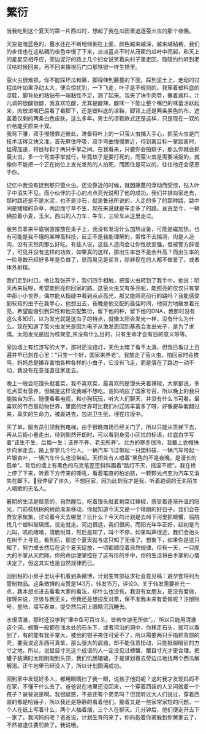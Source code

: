 # 繁衍

当我吃到这个夏天的第一片西瓜时，想起了我在瓜田里追逐萤火虫的那个夜晚。   

天空是暗蓝色的，墨水还在不断地倾倒在上面，颜色越来越深，越来越粘稠，我们的步伐也在这粘稠的夜色中慢了下来，淡淡蓝点不时从茂密的瓜叶中亮起，和天上的星星交相呼应，旁边泥泞的路上几个妇女说笑着向村子里走回，隐隐约约听到老汉啥时候回来，再不回来揍根后门口那铁锨一样生锈里。  

萤火虫很难抓，你不能踩坏瓜和藤，脚得伸到藤蔓的下面，踩到泥土上，走动的过程瓜叶如果浮动太大，便会惊扰到，一下飞走，叶子是不规则的，我穿着塑料底的凉鞋，脚背处的粘贴布一端黏性不足，翘了起来。我夹了块牛肉卷，蘸着酱料，汁儿调的很酸很酸，我喜欢吃酸，尤其是酸辣，酸味一下能让整个嘴巴的味蕾活跃起来，肉放进嘴巴后看了看脚下，还是塑料底的凉鞋，脚背上还是两条黑色的布，遮盖着仅剩的两条白色皮肤，这么多年，男士的凉鞋款式还是这样，只是现在一双的价格能买原来十双。    
我弯下腰，双手慢慢靠近彼此，准备将叶上的一只萤火虫捕入手心，抓萤火虫是门技术活得又快又准，首先屏住呼吸，双手弯曲慢慢靠近，待到离目标一掌距离时，猛得加速，将目标扣于两只手掌之间。在我看来，只要你会拍蚊子，那么你就会抓萤火虫，多一个弯曲手掌就行，毕竟蚊子是要打死的，而萤火虫是需要活捉的。就像你不能把一个正在岗位上发光发热的人拍死，而困住是可以的，往往他还会感恩于你。    

记忆中我没有捉到那只萤火虫。还没靠近的时候，就因藤蔓的浮动而受惊，钻入叶子中消失不见。而小伙伴的手心的点点亮光说明了他的成功。我们并排向家走去，那时路还是不是水泥，也不是沙石，就是鲁迅所说的，人走的多了的那种路，路中间是矮矮的杂草，两边而寸草不生，现在来说就是车走多了的路。亘古至今，一辆辆拉着小麦，玉米，西瓜的人力车，牛车，三轮车从这里走过。

服务员拿来平底锅直接放在桌子上，我没有发现什么加热设备，可能是磁加热，也有可能是我不懂的某种高科技，反正不是我能理解的，索性不去揣测，肉是人造肉，没有天然肉那么好吃。有些人说，这些人造肉会让你性欲变强，但被警方辟谣了，可见并没有这样的功效，如果真的这样，那出生率岂不是会升高？而出生率的一阶导数已经好多年是负值了，显而易见是谣言，除非现在的人都不做爱了，或者体外射精。    

我们走到村口，他让我张开手，我们四手相触，把萤火虫转到了我手中。他说：明天再来玩呀，希望能照亮你回家的路。这萤火虫又有多亮呢，能照亮的仅仅只有掌中那小小世界，偶尔能从指缝中看到点点亮光，那又能照亮前行的路吗？我能感受到软软的虫子在我手心，他想出去，夜晚是他交配的最佳时间，他努力地散发着光亮，希望能吸引到异性和他交配繁衍，留下他的种，留下他的DNA，我那时没有这么多知识，以为发光就是这虫子的特点，就像太阳会发光一样，没有什么为什么。现在知道了萤火虫发光是因为电子从激发态回到基态会发出光子，是为了求偶。太阳发光是因为核聚变,并没有什么目的，只有生命才会有目的意义等等。       

旁边墙上有红漆写的大字，那时还没路灯，天色太暗了看不太清，但我已看过上百遍并早已刻在心里：“只生一个好，国家来养老“。我放走了萤火虫，怕回家时会挨骂，妈妈总是嫌弃害怕各种各样的小虫子，它没有飞走，而是落在了路边一动不动，我没有在意径直往家走去。   

晚上一般会吃馒头就着菜，我不喜欢菜，最喜欢的是馒头夹着辣椒，大家都说，多吃点菜有营养，但越是这样说我越不想吃。爸妈响应了国家号召，所以晚上的我只能独自为乐。随便看看电视，和小狗玩玩，听大人们聊天，并没有什么书可看。最喜欢的节目是动物世界，里面的世界可比我们村辽阔丰富多了呀，好像避孕套翻过来，真实的生命力，被裹进去，包进卫生纸，埋在垃圾中。

买了单，服务员引领我到电梯，由于很晚商场已经关门了，所以只能从货梯下去，再从后街小巷走出，待到豁然开朗时，可以看到身旁小区拉的标语，红底白字写着”该生不生，后悔一生；该养不养，老无所养“。北方的寒冬很冷，我戴上衣帽快步向家走去，路上寥寥几个行人，一辆汽车飞过带起一只塑料袋，一辆汽车带起一片银杏叶，一辆汽车什么也没带起。天桥处有人唱着“黑色的不是夜晚，是漫长的孤单”，背后的墙上有黑色的马克笔歪歪斜斜画着“路灯不灭，摇滚不熄”。我在桥上停了下来，听着下方传来的嘶吼，看着笔直的柏油路，一颗颗光点变为汽车又消失在脚下。我停留了许久，不想回家，因为此刻我才是我，听着跑调的无名陌生人唱歌的无名人。    

暑期的生活是惬意的，自然醒后，吃着馒头就着剩菜红辣椒，感受着逐渐升温的阳光，门前核桃树的树荫渐渐移动，你就知道今天又是一个晴朗的好日子。我们会在贾安家聚集，讨论着今天去哪里？玩什么？今天的计划是去岭下河里抓螃蟹，后院找几个塑料玻璃瓶，说走就走。河边很远，我们很闲，而阳光年华正好，起初是鸟儿叫，叽叽喳喳，清脆悦耳，然后是知了，叫个不停，如果叫声很近，我们会抬头在树干上寻觅，看到后，那这个夏天就与这只知了无缘了。想象下，如果你是这只知了，努力成长然后在这个夏天绽放，一切都顺应着自然规律，但有一天，一只庞大的手掌从天而降，你的命运便掌控在了这有形的手中，你的生活将由手掌的心情决定了，但这其实也是自然规律而已。    

回到租的小房子里玩手机看到条微博，计划生育部征求社会意见稿：避孕套将列为管制物品。这条微博的点赞是143万，转发15万，评论0。关于转发需要补充一点，我本想点进去看看大家的看法，却什么也没有。我没有女朋友，更没有爱做，按理来说，应该与我无关，但我还是想投反对票，保不准我未来有爱做呢？注册账号，登陆，填写表单，提交然后闭上眼睛沉沉睡去。    

水很清澈，那时还没学到“潭中鱼可百许头，皆若空游无所依”，，所以只能用清澈这个词。螃蟹一般都在浅水处的石头下，或者河沿的洞中，你移走石头，就可以看到了，有的能有我手掌大，被他的钳子夹住可受不了，所以需要两只手指抓背部的壳，要我说这东西可真笨，那么强大的武器，却不能任意扭动，只能抵御眼前的方寸之地，所以，说鼠目寸光这个成语的人一定没见过螃蟹，蟹目寸光才更合理。把罐子装满时太阳刚刚到头顶，我们饥肠辘辘，于是谋划着去旁边瓜地找两个西瓜解解渴。正午地里已经没人了，所以计划圆满成功。   

回到家中发现好多人，都用眼睛扫了我一眼，说孩子他妈呢？这时我才发现妈妈不在家，不懂干什么去了。爸爸说在地里还没回来，一个穿着西装的人又问就着一个孩子？爸爸说是啊。我很疑惑，不是还有个弟弟吗？但我听过大人们说过，穿着西装的都是哈锤子，所以我还是静静的看着他们。接着又是一些家常家短的问题，一个人在纸上写着什么，两个人抽着烟，三个人在聊天。几分钟后，他们便走开去下一家了。我问妈妈呢？爸爸说，计划生育的来了，你妈抱着你弟躲到你舅家去了，不然被逮住要罚款了。我说哦。   

